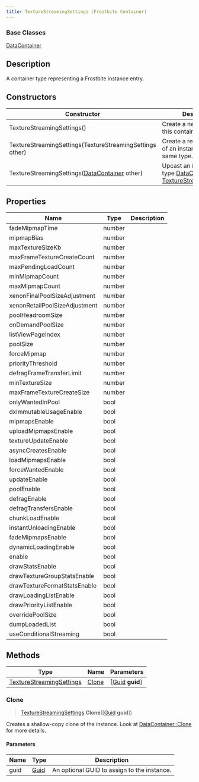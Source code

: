 ```yaml
---
title: TextureStreamingSettings (Frostbite Container)
---
```

### Base Classes

[DataContainer](/vext/ref/cls/shr/datacontainer)

## Description

A container type representing a Frostbite instance entry.

## Constructors

| Constructor                                                                         | Description                                                                                                                             |
| ----------------------------------------------------------------------------------- | --------------------------------------------------------------------------------------------------------------------------------------- |
| TextureStreamingSettings()                                                          | Create a new instance of this container type.                                                                                           |
| TextureStreamingSettings(TextureStreamingSettings other)                            | Create a reference copy of an instance of the same type.                                                                                |
| TextureStreamingSettings([DataContainer](/vext/ref/cls/shr/datacontainer) other) | Upcast an instance of type [DataContainer](/vext/ref/cls/shr/datacontainer) to [TextureStreamingSettings](TextureStreamingSettings). |

## Properties

| Name                          | Type   | Description |
| ----------------------------- | ------ | ----------- |
| fadeMipmapTime                | number |             |
| mipmapBias                    | number |             |
| maxTextureSizeKb              | number |             |
| maxFrameTextureCreateCount    | number |             |
| maxPendingLoadCount           | number |             |
| minMipmapCount                | number |             |
| maxMipmapCount                | number |             |
| xenonFinalPoolSizeAdjustment  | number |             |
| xenonRetailPoolSizeAdjustment | number |             |
| poolHeadroomSize              | number |             |
| onDemandPoolSize              | number |             |
| listViewPageIndex             | number |             |
| poolSize                      | number |             |
| forceMipmap                   | number |             |
| priorityThreshold             | number |             |
| defragFrameTransferLimit      | number |             |
| minTextureSize                | number |             |
| maxFrameTextureCreateSize     | number |             |
| onlyWantedInPool              | bool   |             |
| dxImmutableUsageEnable        | bool   |             |
| mipmapsEnable                 | bool   |             |
| uploadMipmapsEnable           | bool   |             |
| textureUpdateEnable           | bool   |             |
| asyncCreatesEnable            | bool   |             |
| loadMipmapsEnable             | bool   |             |
| forceWantedEnable             | bool   |             |
| updateEnable                  | bool   |             |
| poolEnable                    | bool   |             |
| defragEnable                  | bool   |             |
| defragTransfersEnable         | bool   |             |
| chunkLoadEnable               | bool   |             |
| instantUnloadingEnable        | bool   |             |
| fadeMipmapsEnable             | bool   |             |
| dynamicLoadingEnable          | bool   |             |
| enable                        | bool   |             |
| drawStatsEnable               | bool   |             |
| drawTextureGroupStatsEnable   | bool   |             |
| drawTextureFormatStatsEnable  | bool   |             |
| drawLoadingListEnable         | bool   |             |
| drawPriorityListEnable        | bool   |             |
| overridePoolSize              | bool   |             |
| dumpLoadedList                | bool   |             |
| useConditionalStreaming       | bool   |             |

## Methods

| Type                                                 | Name            | Parameters                                     |
| ---------------------------------------------------- | --------------- | ---------------------------------------------- |
| [TextureStreamingSettings](TextureStreamingSettings) | [Clone](#clone) | \[[Guid](/vext/ref/cls/shr/guid) **guid**\] |

### Clone

> [TextureStreamingSettings](TextureStreamingSettings) **Clone**(\[[Guid](/vext/ref/cls/shr/guid) **guid**\])

Creates a shallow-copy clone of the instance. Look at [DataContainer::Clone](/vext/ref/cls/shr/datacontainer#clone) for more details.

#### Parameters

| Name | Type         | Description                                 |
| ---- | ------------ | ------------------------------------------- |
| guid | [Guid](Guid) | An optional GUID to assign to the instance. |
